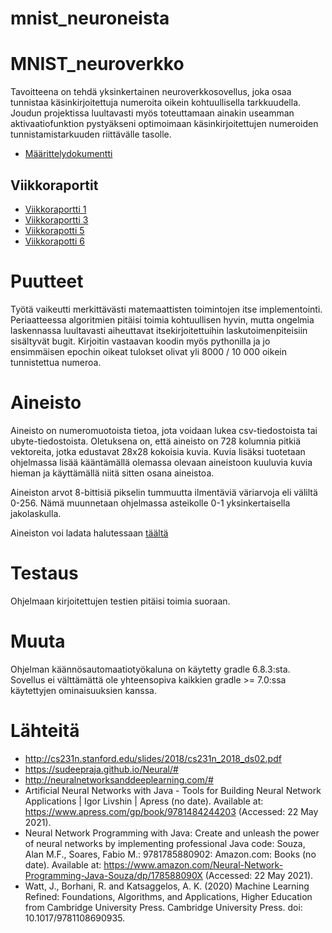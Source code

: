 # mnist_neuroneista

# MNIST_neuroverkko

Tavoitteena on tehdä yksinkertainen neuroverkkosovellus, joka osaa tunnistaa käsinkirjoitettuja numeroita oikein kohtuullisella tarkkuudella. Joudun projektissa luultavasti myös toteuttamaan ainakin useamman aktivaatiofunktion pystyäkseni optimoimaan käsinkirjoitettujen numeroiden tunnistamistarkuuden riittävälle tasolle.

* [Määrittelydokumentti](docs/maarittely.md)


## Viikkoraportit

* [Viikkoraportti 1](docs/viikkoraportti1.md)
* [Viikkoraportti 3](docs/viikkoraportti3.md)
* [Viikkorapotti 5](docs/viikkoraportti5.md)
* [Viikkorapotti 6](docs/viikkoraportti6.md)

# Puutteet

Työtä vaikeutti merkittävästi matemaattisten toimintojen itse implementointi. Periaatteessa algoritmien pitäisi toimia kohtuullisen hyvin, mutta ongelmia laskennassa luultavasti aiheuttavat itsekirjoitettuihin laskutoimenpiteisiin sisältyvät bugit. Kirjoitin vastaavan koodin myös pythonilla ja jo ensimmäisen epochin oikeat tulokset olivat yli 8000 / 10 000 oikein tunnistettua numeroa.

# Aineisto

Aineisto on numeromuotoista tietoa, jota voidaan lukea csv-tiedostoista tai ubyte-tiedostoista. Oletuksena on, että aineisto on 728 kolumnia pitkiä vektoreita, jotka edustavat 28x28 kokoisia kuvia. Kuvia lisäksi tuotetaan ohjelmassa lisää kääntämällä olemassa olevaan aineistoon kuuluvia kuvia hieman ja käyttämällä niitä sitten osana aineistoa.

Aineiston arvot 8-bittisiä pikselin tummuutta ilmentäviä väriarvoja eli väliltä 0-256. Nämä muunnetaan ohjelmassa asteikolle 0-1 yksinkertaisella jakolaskulla.

Aineiston voi ladata halutessaan [täältä](https://drive.google.com/drive/folders/1U4YwO4NG5DNXB3XwviydyWr1H8AIl4A4?usp=sharing)

# Testaus

Ohjelmaan kirjoitettujen testien pitäisi toimia suoraan.

# Muuta

Ohjelman käännösautomaatiotyökaluna on käytetty gradle 6.8.3:sta. Sovellus ei välttämättä ole yhteensopiva kaikkien gradle >= 7.0:ssa käytettyjen ominaisuuksien kanssa.

# Lähteitä

* http://cs231n.stanford.edu/slides/2018/cs231n_2018_ds02.pdf
* https://sudeepraja.github.io/Neural/#
* http://neuralnetworksanddeeplearning.com/#
* Artificial Neural Networks with Java - Tools for Building Neural Network Applications | Igor Livshin | Apress (no date). Available at: https://www.apress.com/gp/book/9781484244203 (Accessed: 22 May 2021).
* Neural Network Programming with Java: Create and unleash the power of neural networks by implementing professional Java code: Souza, Alan M.F., Soares, Fabio M.: 9781785880902: Amazon.com: Books (no date). Available at: https://www.amazon.com/Neural-Network-Programming-Java-Souza/dp/178588090X (Accessed: 22 May 2021).
* Watt, J., Borhani, R. and Katsaggelos, A. K. (2020) Machine Learning Refined: Foundations, Algorithms, and Applications, Higher Education from Cambridge University Press. Cambridge University Press. doi: 10.1017/9781108690935.
